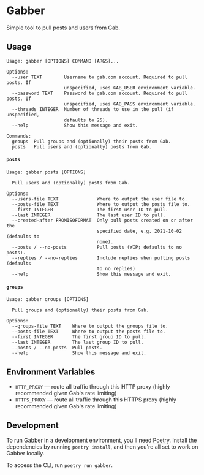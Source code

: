 # Gabber
Simple tool to pull posts and users from Gab.

## Usage

```text
Usage: gabber [OPTIONS] COMMAND [ARGS]...

Options:
  --user TEXT        Username to gab.com account. Required to pull posts. If
                     unspecified, uses GAB_USER environment variable.
  --password TEXT    Password to gab.com account. Required to pull posts. If
                     unspecified, uses GAB_PASS environment variable.
  --threads INTEGER  Number of threads to use in the pull (if unspecified,
                     defaults to 25).
  --help             Show this message and exit.

Commands:
  groups  Pull groups and (optionally) their posts from Gab.
  posts   Pull users and (optionally) posts from Gab.
```

#### `posts`

```text
Usage: gabber posts [OPTIONS]

  Pull users and (optionally) posts from Gab.

Options:
  --users-file TEXT              Where to output the user file to.
  --posts-file TEXT              Where to output the posts file to.
  --first INTEGER                The first user ID to pull.
  --last INTEGER                 The last user ID to pull.
  --created-after FROMISOFORMAT  Only pull posts created on or after the
                                 specified date, e.g. 2021-10-02 (defaults to
                                 none).
  --posts / --no-posts           Pull posts (WIP; defaults to no posts).
  --replies / --no-replies       Include replies when pulling posts (defaults
                                 to no replies)
  --help                         Show this message and exit.
```

#### `groups`

```text
Usage: gabber groups [OPTIONS]

  Pull groups and (optionally) their posts from Gab.

Options:
  --groups-file TEXT    Where to output the groups file to.
  --posts-file TEXT     Where to output the posts file to.
  --first INTEGER       The first group ID to pull.
  --last INTEGER        The last group ID to pull.
  --posts / --no-posts  Pull posts.
  --help                Show this message and exit.
```

## Environment Variables

* `HTTP_PROXY` — route all traffic through this HTTP proxy (highly recommended given Gab's rate limiting)
* `HTTPS_PROXY` — route all traffic through this HTTPS proxy (highly recommended given Gab's rate limiting)

## Development

To run Gabber in a development environment, you'll need [Poetry](https://python-poetry.org). Install the dependencies by running `poetry install`, and then you're all set to work on Gabber locally.

To access the CLI, run `poetry run gabber`.
